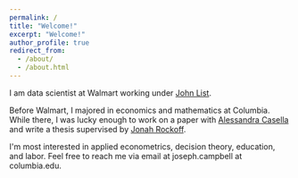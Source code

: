 ```yaml
---
permalink: /
title: "Welcome!"
excerpt: "Welcome!"
author_profile: true
redirect_from: 
  - /about/
  - /about.html
---
```


I am data scientist at Walmart working under [John List](https://voices.uchicago.edu/jlist/).

Before Walmart, I majored in economics and mathematics at Columbia. While there, I was lucky enough to work on a paper with [Alessandra Casella](https://blogs.cuit.columbia.edu/ac186/) and write a thesis supervised by [Jonah Rockoff](https://www0.gsb.columbia.edu/faculty/jrockoff/). 

I'm most interested in applied econometrics, decision theory, education, and labor. Feel free to reach me via email at joseph.campbell at columbia.edu. 
